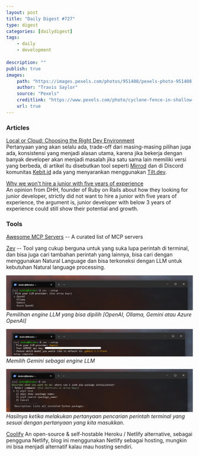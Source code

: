 ```yaml
---
layout: post
title: "Daily Digest #727"
type: digest
categories: [dailydigest]
tags: 
    - daily
    - development
    
description: ""
publish: true
images:
    path: "https://images.pexels.com/photos/951408/pexels-photo-951408.jpeg?auto=compress&cs=tinysrgb&w=1260&h=750&dpr=1"
    author: "Travis Saylor"
    source: "Pexels"
    creditlink: "https://www.pexels.com/photo/cyclone-fence-in-shallow-photography-951408/"
    url: true
---
```


### Articles
[Local or Cloud: Choosing the Right Dev Environment](https://thenewstack.io/local-or-cloud-choosing-the-right-dev-environment/)   
Pertanyaan yang akan selalu ada, trade-off dari masing-masing pilihan juga ada, konsistensi yang menjadi alasan utama, karena jika bekerja dengan banyak developer akan menjadi masalah jika satu sama lain memiliki versi yang berbeda, di artikel itu disebutkan tool seperti [Mirrod](https://metalbear.co/mirrord/) dan di Discord komunitas [Kebit.id](https://kebit.id/) ada yang menyarankan menggunakan [Tilt.dev](https://tilt.dev/).

[Why we won't hire a junior with five years of experience](https://world.hey.com/dhh/why-we-won-t-hire-a-junior-with-five-years-of-experience-0a548994)   
An opinion from DHH, founder of Ruby on Rails about how they looking for junior developer, strictly did not want to hire a junior with five years of experience, the argument is, junior developer with below 3 years of experience could still show their potential and growth.


### Tools
[Awesome MCP Servers](https://github.com/punkpeye/awesome-mcp-servers?tab=readme-ov-file&ref=jakartadev) -- A curated list of MCP servers

[Zev](https://github.com/dtnewman/zev?ref=jakartadev) -- Tool yang cukup berguna untuk yang suka lupa perintah di terminal, dan bisa juga cari tambahan perintah yang lainnya, bisa cari dengan menggunakan Natural Language dan bisa terkoneksi dengan LLM untuk kebutuhan Natural language processing.
  
![](/images/posts/zev1.png)
*Pemilihan engine LLM yang bisa dipilih [OpenAI, Ollama, Gemini atau Azure OpenAI]*

![](/images/posts/zev2.png)
*Memilih Gemini sebagai engine LLM*

![](/images/posts/zev3.png)
*Hasilnya ketika melakukan pertanyaan pencarian perintah terminal yang sesuai dengan pertanyaan yang kita masukkan.*

[Coolify](https://github.com/coollabsio/coolify?ref=jakartadev) 
An open-source & self-hostable Heroku / Netlify alternative, sebagai pengguna Netlify, blog ini menggunakan Netlify sebagai hosting, mungkin ini bisa menjadi alternatif kalau mau hosting sendiri.